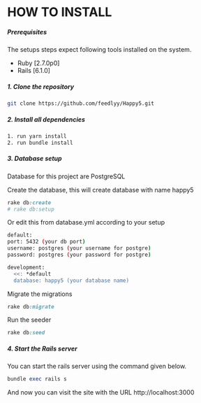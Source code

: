 # HOW TO INSTALL

##### Prerequisites

The setups steps expect following tools installed on the system.

- Ruby [2.7.0p0]
- Rails [6.1.0]

[comment]: <> (#### Database design)

[comment]: <> (![Database]&#40;https://user-images.githubusercontent.com/33906363/85913738-84f1d080-b861-11ea-8e50-8fca856a01ab.png&#41;)

##### 1. Clone the repository

```bash
git clone https://github.com/feedlyy/Happy5.git
```

##### 2. Install all dependencies

```bash
1. run yarn install
2. run bundle install
```

##### 3. Database setup 
Database for this project are PostgreSQL

Create the database, this will create database with name happy5
```ruby
rake db:create
# rake db:setup
```

Or edit this from database.yml according to your setup

```bash
default: 
port: 5432 (your db port)
username: postgres (your username for postgre)
password: postgres (your password for postgre)

development:
  <<: *default
  database: happy5 (your database name)
```

Migrate the migrations

```ruby
rake db:migrate
```

Run the seeder
```ruby
rake db:seed
```

##### 4. Start the Rails server

You can start the rails server using the command given below.

```ruby
bundle exec rails s
```

And now you can visit the site with the URL http://localhost:3000